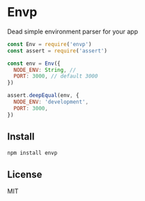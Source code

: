# Envp

Dead simple environment parser for your app

```js
const Env = require('envp')
const assert = require('assert')

const env = Env({
  NODE_ENV: String, //
  PORT: 3000, // default 3000
})

assert.deepEqual(env, {
  NODE_ENV: 'development',
  PORT: 3000,
})
```

## Install

```sh
npm install envp
```

## License

MIT
